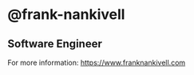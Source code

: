 # @frank-nankivell

## Software Engineer

For more information:
https://www.franknankivell.com

<!---
frank-nankivell/frank-nankivell is a ✨ special ✨ repository because its `README.md` (this file) appears on your GitHub profile.
You can click the Preview link to take a look at your changes.
--->
